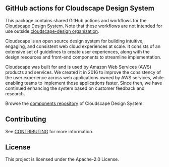 ## GitHub actions for Cloudscape Design System

This package contains shared GitHub actions and workflows for the [Cloudscape Design System](https://cloudscape.design/). Note that these workflows are not intended for use outside [cloudscape-design organization](https://github.com/cloudscape-design).

Cloudscape is an open source design system for building intuitive, engaging, and consistent web cloud experiences at scale. It consists of an extensive set of guidelines to create user experiences, along with the design resources and front-end components to streamline implementation.

Cloudscape was built for and is used by Amazon Web Services (AWS) products and services. We created it in 2016 to improve the consistency of the user experience across web applications owned by AWS services, while enabling teams to implement those applications faster. Since then, we have continued enhancing the system based on customer feedback and research.

Browse the [components repository](https://github.com/cloudscape-design/components) of Cloudscape Design System.

## Contributing

See [CONTRIBUTING](CONTRIBUTING.md#security-issue-notifications) for more information.

## License

This project is licensed under the Apache-2.0 License.

